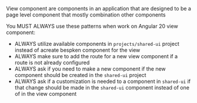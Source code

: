 View component are components in an application that are designed to be a page level component that mostly combination other components

You MUST ALWAYS use these patterns when work on Angular 20 view component:
- ALWAYS utilize available components in `projects/shared-ui` project instead of acreate bespken component for the view
- ALWAYS make sure to add the route for a new view component if a route is not already configured
- ALWAYS ask if you need to make a new component if the new component should be created in the `shared-ui` project
- ALWAYS ask if a customization is needed to a component in `shared-ui` if that change should be made in the `shared-ui` component instead of one of in the view component
